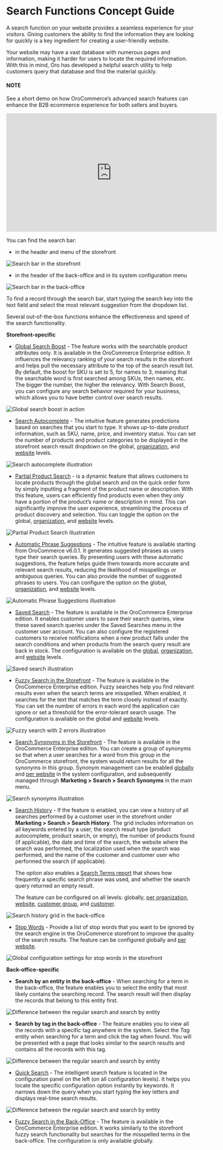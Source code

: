 <a id="user-guide-getting-started-search"></a>

# Search Functions Concept Guide

A search function on your website provides a seamless experience for your visitors. Giving customers the ability to find the information they are looking for quickly is a key ingredient for creating a user-friendly website.

Your website may have a vast database with numerous pages and information, making it harder for users to locate the required information. With this in mind, Oro has developed a helpful search utility to help customers query that database and find the material quickly.

#### NOTE
See a short demo on how OroCommerce’s advanced search features can enhance the B2B ecommerce experience for both sellers and buyers.

<iframe width="560" height="315" src="https://www.youtube.com/embed/SqKn5xKjs0g?si=q0x0dG2hNzDmhUi0" title="YouTube video player" frameborder="0" allow="accelerometer; autoplay; clipboard-write; encrypted-media; gyroscope; picture-in-picture; web-share" allowfullscreen></iframe>

You can find the search bar:

* in the header and menu of the storefront

![Search bar in the storefront](user/img/concept-guides/search/search-bar-storefront.png)
* in the header of the back-office and in its system configuration menu

![Search bar in the back-office](user/img/concept-guides/search/search-bar-back-office.png)

To find a record through the search bar, start typing the search key into the text field and select the most relevant suggestion from the dropdown list.

Several out-of-the-box functions enhance the effectiveness and speed of the search functionality.

**Storefront-specific**

* [Global Search Boost](../../../back-office/products/product-attributes/index.md#products-product-attributes-create-frontend-options) - The feature works with the searchable product attributes only. It is available in the OroCommerce Enterprise edition. It influences the relevancy ranking of your search results in the storefront and helps pull the necessary attribute to the top of the search result list. By default, the boost for SKU is set to 5, for names to 3, meaning that the searchable word is first searched among SKUs, then names, etc. The bigger the number, the higher the relevancy. With Search Boost, you can configure any search behavior required for your business, which allows you to have better control over search results.

![Global search boost in action](user/img/concept-guides/search/global-search-boost.png)
* [Search Autocomplete](../../../back-office/system/configuration/commerce/product/global-product-search.md#configuration-guide-commerce-configuration-product-search) - The intuitive feature generates predictions based on searches that you start to type. It shows up-to-date product information, such as SKU, name, price, and inventory status. You can set the number of products and product categories to be displayed in the storefront search result dropdown on the global, [organization](../../../back-office/system/user-management/organizations/org-configuration/commerce/product/organization-product-search.md#sys-users-organization-commerce-products-search), and [website](../../../back-office/system/websites/web-configuration/commerce/product/website-product-search.md#sys-websites-commerce-products-search) levels.

![Search autocomplete illustration](user/img/concept-guides/search/storefront-autocomplete.png)
* [Partial Product Search](../../../back-office/system/configuration/commerce/product/global-product-search.md#configuration-guide-commerce-configuration-product-search) - is a dynamic feature that allows customers to locate products through the global search and on the quick order form by simply inputting a fragment of the product name or description. With this feature, users can efficiently find products even when they only have a portion of the product’s name or description in mind. This can significantly improve the user experience, streamlining the process of product discovery and selection. You can toggle the option on the global, [organization](../../../back-office/system/user-management/organizations/org-configuration/commerce/product/organization-product-search.md#sys-users-organization-commerce-products-search), and [website](../../../back-office/system/websites/web-configuration/commerce/product/website-product-search.md#sys-websites-commerce-products-search) levels.

![Partial Product Search illustration](user/img/concept-guides/search/partial-product-search.png)
* [Automatic Phrase Suggestions](../../../back-office/system/configuration/commerce/product/global-product-search.md#configuration-guide-commerce-configuration-product-search) - The intuitive feature is available starting from OroCommerce v6.0.1. It generates suggested phrases as users type their search queries. By presenting users with these automatic suggestions, the feature helps guide them towards more accurate and relevant search results, reducing the likelihood of misspellings or ambiguous queries. You can also provide the number of suggested phrases to users. You can configure the option on the global, [organization](../../../back-office/system/user-management/organizations/org-configuration/commerce/product/organization-product-search.md#sys-users-organization-commerce-products-search), and [website](../../../back-office/system/websites/web-configuration/commerce/product/website-product-search.md#sys-websites-commerce-products-search) levels.

![Automatic Phrase Suggestions illustration](user/img/concept-guides/search/phrase-suggestions.png)
* [Saved Search](../../../storefront/account/saved-search.md#my-account-saved-search) - The feature is available in the OroCommerce Enterprise edition. It enables customer users to save their search queries, view these saved search queries under the Saved Searches menu in the customer user account. You can also configure the registered customers to receive notifications when a new product falls under the search conditions and when products from the search query result are back in stock. The configuration is available on the [global](../../../back-office/system/configuration/commerce/search/saved-search.md#configuration-guide-commerce-configuration-saved-search), [organization](../../../back-office/system/user-management/organizations/org-configuration/commerce/search/organization-saved-search.md#organization-commerce-configuration-saved-search), and [website](../../../back-office/system/websites/web-configuration/commerce/search/website-saved-search.md#configuration-website-commerce-search-saved-search) levels.

![Saved search illustration](user/img/concept-guides/search/saved-search.png)
* [Fuzzy Search in the Storefront](../../../back-office/system/configuration/commerce/search/fuzzy-search.md#configuration-guide-commerce-configuration-fuzzy-search) - The feature is available in the OroCommerce Enterprise edition. Fuzzy searches help you find relevant results even when the search terms are misspelled. When enabled, it searches for the text that matches the term closely instead of exactly. You can set the number of errors in each word the application can ignore or set a threshold for the error-tolerant search usage. The configuration is available on the global and [website](../../../back-office/system/websites/web-configuration/commerce/search/website-fuzzy-search.md#configuration-website-commerce-search-fuzzy-search) levels.

![Fuzzy search with 2 errors illustration](user/img/concept-guides/search/fuzzy-search-storefront.png)
* [Search Synonyms in the Storefront](../../../back-office/marketing/search/index.md#user-guide-search-synonyms) - The feature is available in the OroCommerce Enterprise edition. You can create a group of synonyms so that when a user searches for a word from this group in the OroCommerce storefront, the system would return results for all the synonyms in this group. Synonym management can be enabled [globally](../../../back-office/system/configuration/commerce/search/search-synonyms.md#configuration-guide-commerce-search-synonyms) and [per website](../../../back-office/system/websites/web-configuration/commerce/search/website-search-synonyms.md#configuration-website-commerce-search-synonyms) in the system configuration, and subsequently managed through **Marketing > Search > Search Synonyms** in the main menu.

![Search synonyms illustration](user/img/concept-guides/search/search-synonyms-storefront.png)
* [Search History](../../../back-office/system/configuration/commerce/search/search-terms.md#configuration-guide-commerce-configuration-search-history) - If the feature is enabled, you can view a history of all searches performed by a customer user in the storefront under **Marketing > Search > Search History**. The grid includes information on all keywords entered by a user, the search result type (product autocomplete, product search, or empty), the number of products found (if applicable), the date and time of the search, the website where the search was performed, the localization used when the search was performed, and the name of the customer and customer user who performed the search (if applicable).

  The option also enables a [Search Terms report](../../../back-office/reports-segments/reports/search-report.md#user-guide-search-terms-report) that shows how frequently a specific search phrase was used, and whether the search query returned an empty result.

  The feature can be configured on all levels: globally, [per organization](../../../back-office/system/user-management/organizations/org-configuration/commerce/search/org-search-terms.md#organization-commerce-configuration-search-history), [website](../../../back-office/system/websites/web-configuration/commerce/search/website-search-terms.md#configuration-website-commerce-search-history), [customer group](../../../back-office/customers/customer-groups/customer-group-configuration/commerce/search/customer-group-search-terms-settings.md#user-guide-customer-groups-configuration-settings-search), and [customer](../../../back-office/customers/customers/customer-configuration/commerce/search/customer-search-settings.md#user-guide-customers-search-settings).

![Search history grid in the back-office](user/img/marketing/search/search-items-grid.png)
* [Stop Words](../../../back-office/system/configuration/commerce/search/stop-words.md#configuration-guide-commerce-configuration-stop-words) - Provide a list of stop words that you want to be ignored by the search engine in the OroCommerce storefront to improve the quality of the search results. The feature can be configured globally and [per website](../../../back-office/system/websites/web-configuration/commerce/search/website-stop-words.md#configuration-website-commerce-search-stop-words).

![Global configuration settings for stop words in the storefront](user/img/system/config_commerce/search/stop-words-global-config.png)

**Back-office-specific**

* **Search by an entity in the back-office** - When searching for a term in the back-office, the feature enables you to select the entity that most likely contains the searching record. The search result will then display the records that belong to this entity first.

![Difference between the regular search and search by entity](user/img/concept-guides/search/search-by-entity.png)

<a id="user-guide-getting-started-search-tag"></a>
* **Search by tag in the back-office** - The feature enables you to view all the records with a specific tag anywhere in the system. Select the *Tag* entity when searching for a term and click the tag when found. You will be presented with a page that looks similar to the search results and contains all the records with this tag.

![Difference between the regular search and search by entity](user/img/concept-guides/search/search-by-tag.png)
* [Quick Search](../../../back-office/system/configuration/quick-search.md#user-guide-system-configuration-quick-search) - The intelligent search feature is located in the configuration panel on the left (on all configuration levels). It helps you locate the specific configuration option instantly by keywords. It narrows down the query when you start typing the key letters and displays real-time search results.

![Difference between the regular search and search by entity](user/img/concept-guides/search/quick-search.png)
* [Fuzzy Search in the Back-Office](../../../back-office/system/configuration/system/general-setup/search.md#configuration-system-configuration-general-setup-sysconfig-search-global) - The feature is available in the OroCommerce Enterprise edition. It works similarly to the storefront fuzzy search functionality but searches for the misspelled terms in the back-office. The configuration is only available globally.
